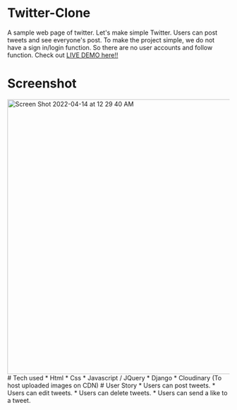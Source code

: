 # Twitter-Clone
A sample web page of twitter.
Let's make simple Twitter. Users can post tweets and see everyone's post.
To make the project simple, we do not have a sign in/login function.
So there are no user accounts and follow function.
Check out [LIVE DEMO here!!](https://merci-twitter-clone.herokuapp.com/)
# Screenshot
 <img width="623" alt="Screen Shot 2022-04-14 at 12 29 40 AM" src="https://user-images.githubusercontent.com/99232100/163314167-ed938f20-4f4b-48eb-bf01-bd14e5ec54ea.png">
# Tech used
* Html
* Css
* Javascript / JQuery
* Django
* Cloudinary (To host uploaded images on CDN)
# User Story
* Users can post tweets.
* Users can edit tweets.
* Users can delete tweets.
* Users can send a like to a tweet.
